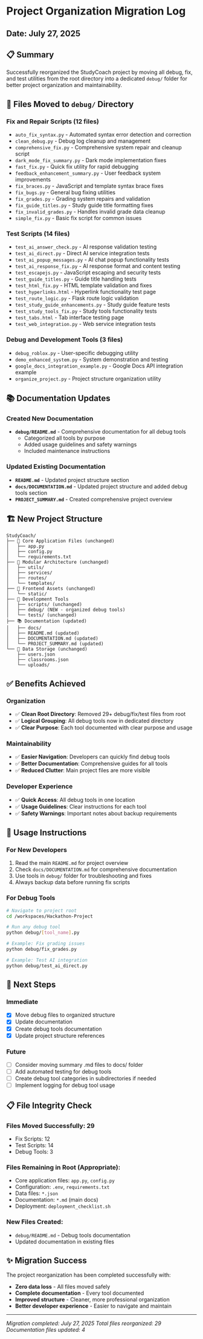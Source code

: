 # Project Organization Migration Log

## Date: July 27, 2025

## 📋 Summary
Successfully reorganized the StudyCoach project by moving all debug, fix, and test utilities from the root directory into a dedicated `debug/` folder for better project organization and maintainability.

## 🚚 Files Moved to `debug/` Directory

### Fix and Repair Scripts (12 files)
- `auto_fix_syntax.py` - Automated syntax error detection and correction
- `clean_debug.py` - Debug log cleanup and management  
- `comprehensive_fix.py` - Comprehensive system repair and cleanup script
- `dark_mode_fix_summary.py` - Dark mode implementation fixes
- `fast_fix.py` - Quick fix utility for rapid debugging
- `feedback_enhancement_summary.py` - User feedback system improvements
- `fix_braces.py` - JavaScript and template syntax brace fixes
- `fix_bugs.py` - General bug fixing utilities
- `fix_grades.py` - Grading system repairs and validation
- `fix_guide_titles.py` - Study guide title formatting fixes
- `fix_invalid_grades.py` - Handles invalid grade data cleanup
- `simple_fix.py` - Basic fix script for common issues

### Test Scripts (14 files)
- `test_ai_answer_check.py` - AI response validation testing
- `test_ai_direct.py` - Direct AI service integration tests
- `test_ai_popup_messages.py` - AI chat popup functionality tests
- `test_ai_response_fix.py` - AI response format and content testing
- `test_escapejs.py` - JavaScript escaping and security tests
- `test_guide_titles.py` - Guide title handling tests
- `test_html_fix.py` - HTML template validation and fixes
- `test_hyperlinks.html` - Hyperlink functionality test page
- `test_route_logic.py` - Flask route logic validation
- `test_study_guide_enhancements.py` - Study guide feature tests
- `test_study_tools_fix.py` - Study tools functionality tests
- `test_tabs.html` - Tab interface testing page
- `test_web_integration.py` - Web service integration tests

### Debug and Development Tools (3 files)
- `debug_roblox.py` - User-specific debugging utility
- `demo_enhanced_system.py` - System demonstration and testing
- `google_docs_integration_example.py` - Google Docs API integration example
- `organize_project.py` - Project structure organization utility

## 📚 Documentation Updates

### Created New Documentation
- **`debug/README.md`** - Comprehensive documentation for all debug tools
  - Categorized all tools by purpose
  - Added usage guidelines and safety warnings
  - Included maintenance instructions

### Updated Existing Documentation
- **`README.md`** - Updated project structure section
- **`docs/DOCUMENTATION.md`** - Updated project structure and added debug tools section
- **`PROJECT_SUMMARY.md`** - Created comprehensive project overview

## 🏗️ New Project Structure

```
StudyCoach/
├── 🎯 Core Application Files (unchanged)
│   ├── app.py
│   ├── config.py
│   └── requirements.txt
├── 🧩 Modular Architecture (unchanged)
│   ├── utils/
│   ├── services/
│   ├── routes/
│   └── templates/
├── 🎨 Frontend Assets (unchanged)
│   └── static/
├── 🔧 Development Tools
│   ├── scripts/ (unchanged)
│   ├── debug/ (NEW - organized debug tools)
│   └── tests/ (unchanged)
├── 📚 Documentation (updated)
│   ├── docs/
│   ├── README.md (updated)
│   ├── DOCUMENTATION.md (updated)
│   └── PROJECT_SUMMARY.md (updated)
└── 💾 Data Storage (unchanged)
    ├── users.json
    ├── classrooms.json
    └── uploads/
```

## ✅ Benefits Achieved

### Organization
- ✅ **Clean Root Directory**: Removed 29+ debug/fix/test files from root
- ✅ **Logical Grouping**: All debug tools now in dedicated directory
- ✅ **Clear Purpose**: Each tool documented with clear purpose and usage

### Maintainability  
- ✅ **Easier Navigation**: Developers can quickly find debug tools
- ✅ **Better Documentation**: Comprehensive guides for all tools
- ✅ **Reduced Clutter**: Main project files are more visible

### Developer Experience
- ✅ **Quick Access**: All debug tools in one location
- ✅ **Usage Guidelines**: Clear instructions for each tool
- ✅ **Safety Warnings**: Important notes about backup requirements

## 🔧 Usage Instructions

### For New Developers
1. Read the main `README.md` for project overview
2. Check `docs/DOCUMENTATION.md` for comprehensive documentation
3. Use tools in `debug/` folder for troubleshooting and fixes
4. Always backup data before running fix scripts

### For Debug Tools
```bash
# Navigate to project root
cd /workspaces/Hackathon-Project

# Run any debug tool
python debug/[tool_name].py

# Example: Fix grading issues
python debug/fix_grades.py

# Example: Test AI integration
python debug/test_ai_direct.py
```

## 🎯 Next Steps

### Immediate
- [x] Move debug files to organized structure
- [x] Update documentation  
- [x] Create debug tools documentation
- [x] Update project structure references

### Future
- [ ] Consider moving summary .md files to docs/ folder
- [ ] Add automated testing for debug tools
- [ ] Create debug tool categories in subdirectories if needed
- [ ] Implement logging for debug tool usage

## 📋 File Integrity Check

### Files Moved Successfully: 29
- Fix Scripts: 12
- Test Scripts: 14  
- Debug Tools: 3

### Files Remaining in Root (Appropriate):
- Core application files: `app.py`, `config.py`
- Configuration: `.env`, `requirements.txt`
- Data files: `*.json`
- Documentation: `*.md` (main docs)
- Deployment: `deployment_checklist.sh`

### New Files Created:
- `debug/README.md` - Debug tools documentation
- Updated documentation in existing files

## ✨ Migration Success

The project reorganization has been completed successfully with:
- **Zero data loss** - All files moved safely
- **Complete documentation** - Every tool documented
- **Improved structure** - Cleaner, more professional organization
- **Better developer experience** - Easier to navigate and maintain

---

*Migration completed: July 27, 2025*
*Total files reorganized: 29*
*Documentation files updated: 4*
